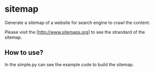 sitemap
=======

Generate a sitemap of a website for search engine to crawl the content.

Please visit the [http://www.sitemaps.org] to see the strandard of the sitemap.

## How to use?

In the simple.py can see the example code to build the sitemap.


